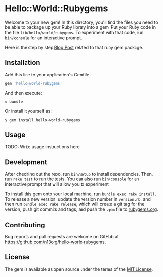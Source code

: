 # Hello::World::Rubygems

Welcome to your new gem! In this directory, you'll find the files you need to be able to package up your Ruby library into a gem. Put your Ruby code in the file `lib/hello/world/rubygems`. To experiment with that code, run `bin/console` for an interactive prompt.

Here is the step by step [Blog Post][Blog Post] related to that ruby gem package.

## Installation

Add this line to your application's Gemfile:

```ruby
gem 'hello-world-rubygems'
```

And then execute:

    $ bundle

Or install it yourself as:

    $ gem install hello-world-rubygems

## Usage

TODO: Write usage instructions here

## Development

After checking out the repo, run `bin/setup` to install dependencies. Then, run `rake test` to run the tests. You can also run `bin/console` for an interactive prompt that will allow you to experiment.

To install this gem onto your local machine, run `bundle exec rake install`. To release a new version, update the version number in `version.rb`, and then run `bundle exec rake release`, which will create a git tag for the version, push git commits and tags, and push the `.gem` file to [rubygems.org](https://rubygems.org).

## Contributing

Bug reports and pull requests are welcome on GitHub at https://github.com/n13org/hello-world-rubygems.

## License

The gem is available as open source under the terms of the [MIT License](https://opensource.org/licenses/MIT).

[Blog Post]: https://notes.kargware.com/2020/05/05/My-first-gem-on-rubygems.org
